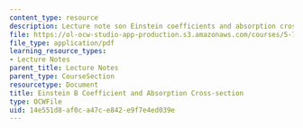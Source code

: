 ```yaml
---
content_type: resource
description: Lecture note son Einstein coefficients and absorption cross-section.
file: https://ol-ocw-studio-app-production.s3.amazonaws.com/courses/5-74-introductory-quantum-mechanics-ii-spring-2009/14e551d8af0ca47ce842e9f7e4ed039e_MIT5_74s09_lec04_3.pdf
file_type: application/pdf
learning_resource_types:
- Lecture Notes
parent_title: Lecture Notes
parent_type: CourseSection
resourcetype: Document
title: Einstein B Coefficient and Absorption Cross-section
type: OCWFile
uid: 14e551d8-af0c-a47c-e842-e9f7e4ed039e
---
```

